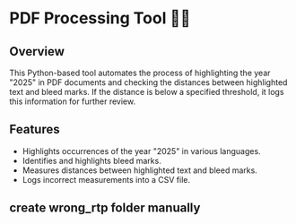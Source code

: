 ﻿# PDF Processing Tool 📄✨

## Overview

This Python-based tool automates the process of highlighting the year "2025" in PDF documents and checking the distances between highlighted text and bleed marks. If the distance is below a specified threshold, it logs this information for further review.

## Features

- Highlights occurrences of the year "2025" in various languages.
- Identifies and highlights bleed marks.
- Measures distances between highlighted text and bleed marks.
- Logs incorrect measurements into a CSV file.

## create wrong_rtp folder manually
